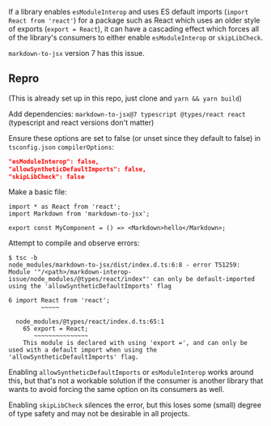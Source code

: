 If a library enables `esModuleInterop` and uses ES default imports (`import React from 'react'`) for a package such as React which uses an older style of exports (`export = React`), it can have a cascading effect which forces all of the library's consumers to either enable `esModuleInterop` or `skipLibCheck`.

`markdown-to-jsx` version 7 has this issue.

## Repro

(This is already set up in this repo, just clone and `yarn && yarn build`)

Add dependencies: `markdown-to-jsx@7 typescript @types/react react`
(typescript and react versions don't matter)

Ensure these options are set to false (or unset since they default to false) in `tsconfig.json` `compilerOptions`:
```json
"esModuleInterop": false,
"allowSyntheticDefaultImports": false,
"skipLibCheck": false
```

Make a basic file:
```tsx
import * as React from 'react';
import Markdown from 'markdown-to-jsx';

export const MyComponent = () => <Markdown>hello</Markdown>;
```

Attempt to compile and observe errors:
```
$ tsc -b
node_modules/markdown-to-jsx/dist/index.d.ts:6:8 - error TS1259: Module '"/<path>/markdown-interop-issue/node_modules/@types/react/index"' can only be default-imported using the 'allowSyntheticDefaultImports' flag

6 import React from 'react';
         ~~~~~

  node_modules/@types/react/index.d.ts:65:1
    65 export = React;
       ~~~~~~~~~~~~~~~
    This module is declared with using 'export =', and can only be used with a default import when using the 'allowSyntheticDefaultImports' flag.
```

Enabling `allowSyntheticDefaultImports` or `esModuleInterop` works around this, but that's not a workable solution if the consumer is another library that wants to avoid forcing the same option on its consumers as well.

Enabling `skipLibCheck` silences the error, but this loses some (small) degree of type safety and may not be desirable in all projects.
